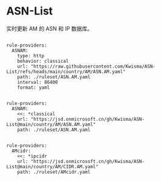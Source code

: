 
# ASN-List

实时更新 AM 的 ASN 和 IP 数据库。

<pre><code class="language-javascript">
rule-providers:
  ASNAM:
    type: http
    behavior: classical
    url: "https://raw.githubusercontent.com/Kwisma/ASN-List/refs/heads/main/country/AM/ASN.AM.yaml"
    path: ./ruleset/ASN.AM.yaml
    interval: 86400
    format: yaml
</code></pre>

<pre><code class="language-javascript">
rule-providers:
  ASNAM:
    <<: *classical
    url: "https://jsd.onmicrosoft.cn/gh/Kwisma/ASN-List@main/country/AM/ASN.AM.yaml"
    path: ./ruleset/ASN.AM.yaml
</code></pre>

<pre><code class="language-javascript">
rule-providers:
  AMcidr:
    <<: *ipcidr
    url: "https://jsd.onmicrosoft.cn/gh/Kwisma/ASN-List@main/country/AM/CIDR.AM.yaml"
    path: ./ruleset/AMcidr.yaml
</code></pre>